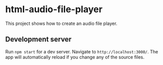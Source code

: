 # html-audio-file-player

This project shows how to create an audio file player.

## Development server

Run `npm start` for a dev server. Navigate to `http://localhost:3000/`. The app will automatically reload if you change any of the source files.
